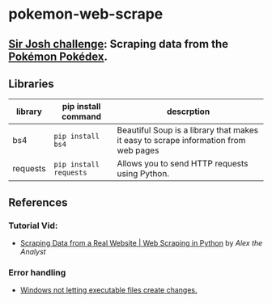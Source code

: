 # pokemon-web-scrape
## [Sir Josh challenge](https://www.facebook.com/share/p/shSjfPoG5PaD6bnm/): Scraping data from the [Pokémon Pokédex](https://pokemondb.net/pokedex/all).

## Libraries
|library|pip install command|descrption|
|---|---|---|
|bs4|`pip install bs4`| Beautiful Soup is a library that makes it easy to scrape information from web pages|
|requests|`pip install requests`|Allows you to send HTTP requests using Python.|

## References

### Tutorial Vid:
- [Scraping Data from a Real Website | Web Scraping in Python](https://www.youtube.com/watch?v=8dTpNajxaH0) by *Alex the Analyst*

### Error handling
- [Windows not letting executable files create changes.](https://www.reddit.com/r/learnpython/comments/1af0hti/oserror_errno_9_bad_file_descriptor/)
